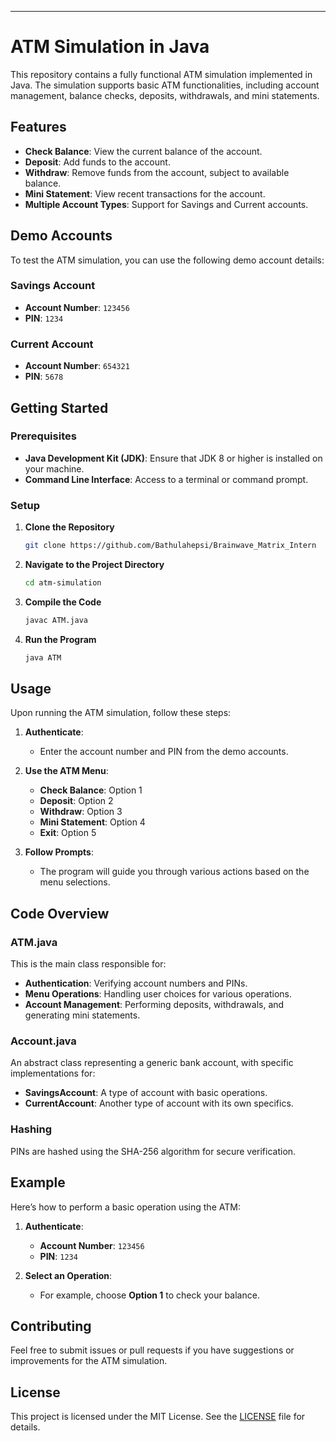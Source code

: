 ---

# ATM Simulation in Java

This repository contains a fully functional ATM simulation implemented in Java. The simulation supports basic ATM functionalities, including account management, balance checks, deposits, withdrawals, and mini statements.

## Features

- **Check Balance**: View the current balance of the account.
- **Deposit**: Add funds to the account.
- **Withdraw**: Remove funds from the account, subject to available balance.
- **Mini Statement**: View recent transactions for the account.
- **Multiple Account Types**: Support for Savings and Current accounts.

## Demo Accounts

To test the ATM simulation, you can use the following demo account details:

### Savings Account
- **Account Number**: `123456`
- **PIN**: `1234`

### Current Account
- **Account Number**: `654321`
- **PIN**: `5678`

## Getting Started

### Prerequisites

- **Java Development Kit (JDK)**: Ensure that JDK 8 or higher is installed on your machine.
- **Command Line Interface**: Access to a terminal or command prompt.

### Setup

1. **Clone the Repository**

   ```sh
   git clone https://github.com/Bathulahepsi/Brainwave_Matrix_Intern
   ```

2. **Navigate to the Project Directory**

   ```sh
   cd atm-simulation
   ```

3. **Compile the Code**

   ```sh
   javac ATM.java
   ```

4. **Run the Program**

   ```sh
   java ATM
   ```

## Usage

Upon running the ATM simulation, follow these steps:

1. **Authenticate**:
   - Enter the account number and PIN from the demo accounts.

2. **Use the ATM Menu**:
   - **Check Balance**: Option 1
   - **Deposit**: Option 2
   - **Withdraw**: Option 3
   - **Mini Statement**: Option 4
   - **Exit**: Option 5

3. **Follow Prompts**:
   - The program will guide you through various actions based on the menu selections.

## Code Overview

### ATM.java

This is the main class responsible for:

- **Authentication**: Verifying account numbers and PINs.
- **Menu Operations**: Handling user choices for various operations.
- **Account Management**: Performing deposits, withdrawals, and generating mini statements.

### Account.java

An abstract class representing a generic bank account, with specific implementations for:

- **SavingsAccount**: A type of account with basic operations.
- **CurrentAccount**: Another type of account with its own specifics.

### Hashing

PINs are hashed using the SHA-256 algorithm for secure verification.

## Example

Here’s how to perform a basic operation using the ATM:

1. **Authenticate**:
   - **Account Number**: `123456`
   - **PIN**: `1234`

2. **Select an Operation**:
   - For example, choose **Option 1** to check your balance.

## Contributing

Feel free to submit issues or pull requests if you have suggestions or improvements for the ATM simulation.

## License

This project is licensed under the MIT License. See the [LICENSE](LICENSE) file for details.
